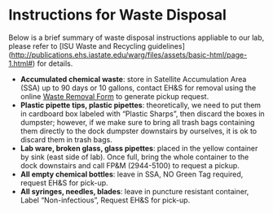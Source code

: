 # Instructions for Waste Disposal

Below is a brief summary of waste disposal instructions appliable to our lab, please refer to [ISU Waste and Recycling guidelines] (http://publications.ehs.iastate.edu/warg/files/assets/basic-html/page-1.html#) for details.

* **Accumulated chemical waste**: store in Satellite Accumulation Area (SSA) up to 90 days or 10 gallons, contact EH&S for removal using the online [Waste Removal Form](https://www.ehs.iastate.edu/waste/wasteremoval) to generate pickup request.
* **Plastic pipette tips, plastic pipettes**: theoretically, we need to put them in cardboard box labeled with “Plastic Sharps”, then discard the boxes in dumpster; however, if we make sure to bring all trash bags containing them directly to the dock dumpster downstairs by ourselves, it is ok to discard them in trash bags.
* **Lab ware, broken glass, glass pipettes**: placed in the yellow container by sink (east side of lab). Once full, bring the whole container to the dock downstairs and call FP&M (2944-5100) to request a pickup.
* **All empty chemical bottles**: leave in SSA, NO Green Tag required, request EH&S for pick-up.
* **All syringes, needles, blades**: leave in puncture resistant container, Label “Non-infectious”, Request EH&S for pick-up.
